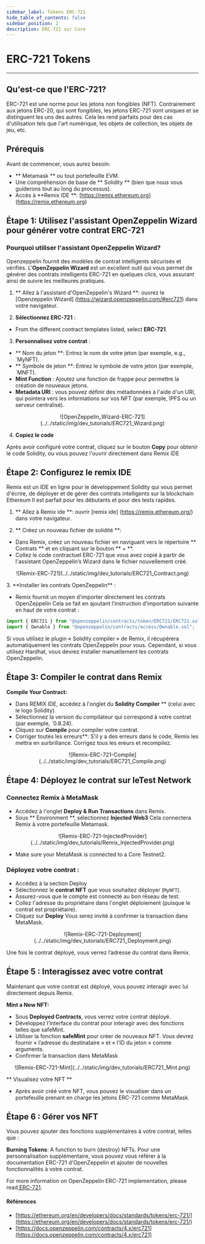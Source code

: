 ```yaml
---
sidebar_label: Tokens ERC-721
hide_table_of_contents: false
sidebar_position: 2
description: ERC-721 sur Core
---
```


# ERC-721 Tokens

---

## Qu'est-ce que l'ERC-721?

ERC-721 est une norme pour les jetons non fongibles (NFT). Contrairement aux jetons ERC-20, qui sont fongibles, les jetons ERC-721 sont uniques et se distinguent les uns des autres. Cela les rend parfaits pour des cas d'utilisation tels que l'art numérique, les objets de collection, les objets de jeu, etc.

## Prérequis

Avant de commencer, vous aurez besoin:

- \*\* Metamask \*\* ou tout portefeuille EVM.
- Une compréhension de base de \*\* Solidity \*\* (bien que nous vous guiderons tout au long du processus).
- Accès à \*\*Remix IDE \*\*: [https://remix.ethereum.org] (https://remix.ethereum.org)

## Étape 1: Utilisez l'assistant OpenZeppelin Wizard pour générer votre contrat ERC-721

### Pourquoi utiliser l'assistant OpenZeppelin Wizard?

Openzeppelin fournit des modèles de contrat intelligents sécurisés et vérifiés. L'**OpenZeppelin Wizard** est un excellent outil qui vous permet de générer des contrats intelligents ERC-721 en quelques clics, vous assurant ainsi de suivre les meilleures pratiques.

1. \*\* Allez à l'assistant d'OpenZeppelin's Wizard \*\*: ouvrez le [Openzeppelin Wizard] (https://wizard.openzeppelin.com/#erc721) dans votre navigateur.

2. **Sélectionnez ERC-721** :

- From the different contract templates listed, select **ERC-721**.

3. **Personnalisez votre contrat** :

- \*\* Nom du jeton \*\*: Entrez le nom de votre jeton (par exemple, e.g., \`MyNFT).
- \*\* Symbole de jeton \*\*: Entrez le symbole de votre jeton (par exemple, \`MNFT).
- **Mint Function** : Ajoutez une fonction de frappe pour permettre la création de nouveaux jetons.
- **Metadata URI** : vous pouvez définir des métadonnées à l'aide d'un URI, qui pointera vers les informations sur vos NFT (par exemple, IPFS ou un serveur centralisé).

<p align="center">
![OpenZeppelin_Wizard-ERC-721](../../static/img/dev_tutorials/ERC721_Wizard.png)
</p>

4. **Copiez le code**

Après avoir configuré votre contrat, cliquez sur le bouton **Copy** pour obtenir le code Solidity, ou vous pouvez l'ouvrir directement dans Remix IDE

## Étape 2: Configurez le remix IDE

Remix est un IDE en ligne pour le développement Solidity qui vous permet d'écrire, de déployer et de gérer des contrats intelligents sur la blockchain Ethereum Il est parfait pour les débutants et pour des tests rapides.

1. \*\* Allez à Remix ide \*\*: ouvrir [remix ide] (https://remix.ethereum.org/) dans votre navigateur.

2. \*\* Créez un nouveau fichier de solidité \*\*:

- Dans Remix, créez un nouveau fichier en naviguant vers le répertoire \*\* Contrats \*\* et en cliquant sur le bouton \*\* + \*\*.
- Collez le code contractuel ERC-721 que vous avez copié à partir de l'assistant OpenZeppelin’s Wizard dans le fichier nouvellement créé.

<p align="center">
![Remix-ERC-721](../../static/img/dev_tutorials/ERC721_Contract.png)
</p>
3. **Installer les contrats OpenZeppelin** :

- Remix fournit un moyen d'importer directement les contrats OpenZeppelin Cela se fait en ajoutant l’instruction d’importation suivante en haut de votre contrat :

```javascript
import { ERC721 } from "@openzeppelin/contracts/token/ERC721/ERC721.sol";
import { Ownable } from "@openzeppelin/contracts/access/Ownable.sol";
```

Si vous utilisez le plugin « Solidity compiler » de Remix, il récupérera automatiquement les contrats OpenZeppelin pour vous. Cependant, si vous utilisez Hardhat, vous devrez installer manuellement les contrats OpenZeppelin.

## Étape 3: Compiler le contrat dans Remix

**Compile Your Contract:**

- Dans REMIX IDE, accédez à l'onglet du  **Solidity Compiler** \*\* (celui avec le logo Solidity).
- Sélectionnez la version du compilateur qui correspond à votre contrat (par exemple, \`0.8.24).
- Cliquez sur **Compile** pour compiler votre contrat.
- Corriger toutes les erreurs\*\*: S'il y a des erreurs dans le code, Remix les mettra en surbrillance. Corrigez tous les ereurs et recompilez.

<p align="center">
![Remix-ERC-721-Compile](../../static/img/dev_tutorials/ERC721_Compile.png)
</p>

## Étape 4: Déployez le contrat sur leTest Network

### Connectez Remix à MetaMask

- Accédez à l'onglet **Deploy & Run Transactions** dans Remix.
- Sous \*\* Environment \*\*, sélectionnez **Injected Web3** Cela connectera Remix à votre portefeuille Metamask.

<p align="center">
![Remix-ERC-721-InjectedProvider](../../static/img/dev_tutorials/Remix_InjectedProvider.png)
</p>

- Make sure your MetaMask is connected to a Core Testnet2.

### **Déployez votre contrat** :

- Accédez à la section Deploy
- Sélectionnez le **contrat NFT** que vous souhaitez déployer (`MyNFT`).
- Assurez-vous que le compte est connecté au bon réseau de test.
- Collez l'adresse du propriétaire dans l'onglet déploiement (puisque le contrat est propriétaire).
- Cliquez sur **Deploy** Vous serez invité à confirmer la transaction dans MetaMask.

<p align="center">
![Remix-ERC-721-Deployment](../../static/img/dev_tutorials/ERC721_Deployment.png)
</p>

Une fois le contrat déployé, vous verrez l’adresse du contrat dans Remix.

## Étape 5 : Interagissez avec votre contrat

Maintenant que votre contrat est déployé, vous pouvez interagir avec lui directement depuis Remix.

**Mint a New NFT:**

- Sous **Deployed Contracts**, vous verrez votre contrat déployé.
- Développez l’interface du contrat pour interagir avec des fonctions telles que safeMint.
- Utiliser la fonction **safeMint** pour créer de nouveaux NFT. Vous devrez fournir « l’adresse du destinataire » et « l’ID du jeton » comme arguments.
- Confirmer la transaction dans MetaMask

<p align="center">
![Remix-ERC-721-Mint](../../static/img/dev_tutorials/ERC721_Mint.png)
</p>

\*\* Visualisez votre NFT \*\*

- Après avoir créé votre NFT, vous pouvez le visualiser dans un portefeuille prenant en charge les jetons ERC-721 comme MetaMask.

## Étape 6 : Gérer vos NFT

Vous pouvez ajouter des fonctions supplémentaires à votre contrat, telles que :

**Burning Tokens**: A function to burn (destroy) NFTs.
Pour une personnalisation supplémentaire, vous pouvez vous référer à la documentation ERC-721 d'OpenZeppelin et ajouter de nouvelles fonctionnalités à votre contrat.

For more information on OpenZeppelin ERC-721 implementation, please read[ ERC-721](https://docs.openzeppelin.com/contracts/4.x/erc721).

#### Références

- [https://ethereum.org/en/developers/docs/standards/tokens/erc-721/](https://ethereum.org/en/developers/docs/standards/tokens/erc-721/)
- [https://docs.openzeppelin.com/contracts/4.x/erc721](https://docs.openzeppelin.com/contracts/4.x/erc721)
